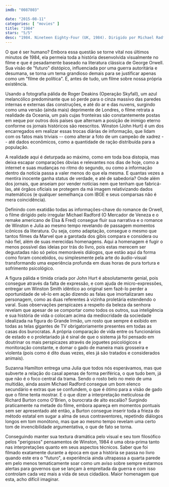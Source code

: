 ```yaml
---
imdb: "0087803"

date: "2015-08-11"
categories: [ "movies" ]
title: "1984"
stars: "5/5"
desc: "1984. Nineteen Eighty-Four (UK, 1984). Dirigido por Michael Radford. Escrito por George Orwell, Michael Radford. Com John Hurt, Richard Burton, Suzanna Hamilton, Cyril Cusack, Gregor Fisher, James Walker, Andrew Wilde, David Trevena, David Cann."
---
```

O que é ser humano? Embora essa questão se torne vital nos últimos minutos de 1984, ela permeia toda a história desenvolvida visualmente no filme e que é pesadamente baseado na literatura clássica de George Orwell. Sua visão de "futuro" distópico, influenciada por uma guerra autoritária e desumana, se torna um tema grandioso demais para se justificar apenas como um "filme de política". É, antes de tudo, um filme sobre nossa própria existência.

Usando a fotografia pálida de Roger Deakins (Operação Skyfall), um azul melancólico predominante que só perde para o cinza massivo das paredes internas e externas das construções, e até do ar e das nuvens, surgindo como uma versão (ainda mais) deprimente de Londres, o filme retrata a realidade da Oceania, um país cujas fronteiras são constantemente postas em xeque por outros dois países que alternam a posição de inimigo eterno conforme os jornais históricos são reescritos. Winston (John Hurt) é um dos encarregados em realizar essas trocas diárias de informação, que lidam com os fatos mais triviais -- como alterar a foto de um campeão de xadrez -- até dados econômicos, como a quantidade de ração distribuída para a população.

A realidade aqui é deturpada ao máximo, como em toda boa distopia, mas deixa escapar comparações óbvias e relevantes nos dias de hoje, como a internet e suas mudanças no ritmo do segundo, ou como a informação dentro da notícia passa a valer menos do que ela mesma. E quantas vezes a mentira inocente ganha status de verdade, e até de sabedoria? Onde além dos jornais, que anseiam por vender notícias nem que tenham que fabricá-las, até órgãos oficiais se protegem da má imagem relativizando dados matemáticos (e qualquer semelhança com IBGE e seus comparsas não é mera coincidência).

Definindo com exatidão todas as informações-chave do romance de Orwell, o filme dirigido pelo irregular Michael Radford (O Mercador de Veneza e o remake americano de Elsa & Fred) consegue fluir sua narrativa e o romance de Winston e Julia ao mesmo tempo revelando de passagem momentos icônicos da literatura. Ou seja, como adaptação, consegue o mesmo que tantos filmes da Marvel que a garotada dos gibis compara e considera ou não fiel, além de suas merecidas homenagens. Aqui a homenagem é fugir o menos possível das ideias por trás do livro, pois estas merecem ser degustadas não só pelos memoráveis diálogos, que estão aqui da forma como foram concebidos, ou simplesmente pela arte do áudio-visual transformando uma experiência profunda em duas horas de pura tortura e sofrimento psicológico.

A figura pálida e tímida criada por John Hurt é absolutamente genial, pois consegue através da falta de expressão, e com ajuda de micro-expressões, entregar um Winston Smith idêntico ao original sem fazê-lo perder a oportunidade de vê-lo em ação dizendo as falas que imortalizaram seu personagem, como as duas referentes à vizinha proletária estendendo o varal. Suas observações perspicazes a respeito da beleza da senhora revelam que apesar de se comportar como todos os outros, sua inteligência e sua história de vida o colocam acima da mediocridade da sociedade idealizada na figura do Grande Irmão, um rosto que sempre é exibido em todas as telas gigantes de TV obrigatoriamente presentes em todas as casas dos burocratas. A própria comparação de vida entre os funcionários de estado e o proletariado já é sinal de que o sistema já foi pensado em doutrinar os mais perspicazes através de joguetes psicológicos e monitoração constante, e domar o gado de maneira mais grosseira e violenta (pois como é dito duas vezes, eles já são tratados e considerados animais).

Suzanna Hamilton entrega uma Julia que todos nós esperávamos, mas que subverte a relação do casal apenas de forma periférica, o que tudo bem, já que não é o foco central da trama. Sendo o rosto belo no meio de uma multidão, ainda assim Michael Radford consegue um bom elenco secundário e extras que se confundem, o que é ótimo para a visão de gado que o filme tenta mostrar. E o que dizer a interpretação meticulosa de Richard Burton como O'Brien, o burocrata de alto escalão? Surgindo praticamente na metade do filme, embora apareça em momentos pontuais sem ser apresentado até então, a Burton consegue inserir toda a frieza do método estatal em sugar a alma de seus contraventores, repetindo diálogos longos em tom monótono, mas que ao mesmo tempo revelam uma certo tom de invencibilidade argumentativa, o que de fato se torna.

Conseguindo manter sua textura dramática pelo visual e seu tom filosófico pelos "perigosos" pensamentos de Winston, 1984 é uma obra-prima tanto nas interpretações quanto em seus aspectos técnicos. Saber que foi filmado exatamente durante a época em que a história se passa no livro quando este era o "futuro", a experiência ainda ultrapassa a quarta parede em pelo menos tematicamente soar como um aviso sobre sempre estarmos alertas para governos que se lançam à empreitada da guerra e com isso controlam cada vez mais a vida de seus cidadãos. Maior homenagem que esta, acho difícil imaginar.
